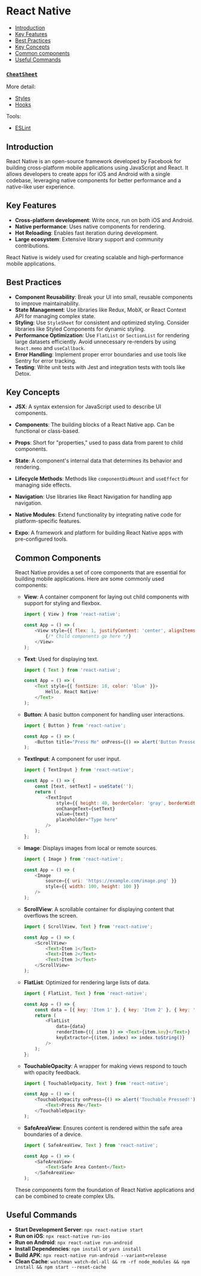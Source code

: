 # React Native

- [Introduction](#introduction)
- [Key Features](#key-features)
- [Best Practices](#best-practices)
- [Key Concepts](#key-concepts)
- [Common components](#common-components)
- [Useful Commands](#useful-commands)

### [`CheatSheet`](/React%20Native/ReactNativeCS.md)

More detail:  
- [Styles](Styles/Styles.md) 
- [Hooks](Hooks.md)

Tools:
- [ESLint](Tools/ESLint.md)



## Introduction
React Native is an open-source framework developed by Facebook for building cross-platform mobile applications using JavaScript and React. It allows developers to create apps for iOS and Android with a single codebase, leveraging native components for better performance and a native-like user experience.

## Key Features
- **Cross-platform development**: Write once, run on both iOS and Android.
- **Native performance**: Uses native components for rendering.
- **Hot Reloading**: Enables fast iteration during development.
- **Large ecosystem**: Extensive library support and community contributions.

React Native is widely used for creating scalable and high-performance mobile applications.

## Best Practices
- **Component Reusability**: Break your UI into small, reusable components to improve maintainability.
- **State Management**: Use libraries like Redux, MobX, or React Context API for managing complex state.
- **Styling**: Use `StyleSheet` for consistent and optimized styling. Consider libraries like Styled Components for dynamic styling.
- **Performance Optimization**: Use `FlatList` or `SectionList` for rendering large datasets efficiently. Avoid unnecessary re-renders by using `React.memo` and `useCallback`.
- **Error Handling**: Implement proper error boundaries and use tools like Sentry for error tracking.
- **Testing**: Write unit tests with Jest and integration tests with tools like Detox.

## Key Concepts
- **JSX**: A syntax extension for JavaScript used to describe UI components.
- **Components**: The building blocks of a React Native app. Can be functional or class-based.
- **Props**: Short for "properties," used to pass data from parent to child components.
- **State**: A component's internal data that determines its behavior and rendering.
- **Lifecycle Methods**: Methods like `componentDidMount` and `useEffect` for managing side effects.
- **Navigation**: Use libraries like React Navigation for handling app navigation.
- **Native Modules**: Extend functionality by integrating native code for platform-specific features.
- **Expo**: A framework and platform for building React Native apps with pre-configured tools.

    ## Common Components

    React Native provides a set of core components that are essential for building mobile applications. Here are some commonly used components:

    - **View**: A container component for laying out child components with support for styling and flexbox.
        ```javascript
        import { View } from 'react-native';

        const App = () => (
            <View style={{ flex: 1, justifyContent: 'center', alignItems: 'center' }}>
                {/* Child components go here */}
            </View>
        );
        ```

    - **Text**: Used for displaying text.
        ```javascript
        import { Text } from 'react-native';

        const App = () => (
            <Text style={{ fontSize: 18, color: 'blue' }}>
                Hello, React Native!
            </Text>
        );
        ```

    - **Button**: A basic button component for handling user interactions.
        ```javascript
        import { Button } from 'react-native';

        const App = () => (
            <Button title="Press Me" onPress={() => alert('Button Pressed!')} />
        );
        ```

    - **TextInput**: A component for user input.
        ```javascript
        import { TextInput } from 'react-native';

        const App = () => {
            const [text, setText] = useState('');
            return (
                <TextInput
                    style={{ height: 40, borderColor: 'gray', borderWidth: 1 }}
                    onChangeText={setText}
                    value={text}
                    placeholder="Type here"
                />
            );
        };
        ```

    - **Image**: Displays images from local or remote sources.
        ```javascript
        import { Image } from 'react-native';

        const App = () => (
            <Image
                source={{ uri: 'https://example.com/image.png' }}
                style={{ width: 100, height: 100 }}
            />
        );
        ```

    - **ScrollView**: A scrollable container for displaying content that overflows the screen.
        ```javascript
        import { ScrollView, Text } from 'react-native';

        const App = () => (
            <ScrollView>
                <Text>Item 1</Text>
                <Text>Item 2</Text>
                <Text>Item 3</Text>
            </ScrollView>
        );
        ```

    - **FlatList**: Optimized for rendering large lists of data.
        ```javascript
        import { FlatList, Text } from 'react-native';

        const App = () => {
            const data = [{ key: 'Item 1' }, { key: 'Item 2' }, { key: 'Item 3' }];
            return (
                <FlatList
                    data={data}
                    renderItem={({ item }) => <Text>{item.key}</Text>}
                    keyExtractor={(item, index) => index.toString()}
                />
            );
        };
        ```

    - **TouchableOpacity**: A wrapper for making views respond to touch with opacity feedback.
        ```javascript
        import { TouchableOpacity, Text } from 'react-native';

        const App = () => (
            <TouchableOpacity onPress={() => alert('Touchable Pressed!')}>
                <Text>Press Me</Text>
            </TouchableOpacity>
        );
        ```

    - **SafeAreaView**: Ensures content is rendered within the safe area boundaries of a device.
        ```javascript
        import { SafeAreaView, Text } from 'react-native';

        const App = () => (
            <SafeAreaView>
                <Text>Safe Area Content</Text>
            </SafeAreaView>
        );
        ```

    These components form the foundation of React Native applications and can be combined to create complex UIs.

## Useful Commands
- **Start Development Server**: `npx react-native start`
- **Run on iOS**: `npx react-native run-ios`
- **Run on Android**: `npx react-native run-android`
- **Install Dependencies**: `npm install` or `yarn install`
- **Build APK**: `npx react-native run-android --variant=release`
- **Clean Cache**: `watchman watch-del-all && rm -rf node_modules && npm install && npm start --reset-cache`